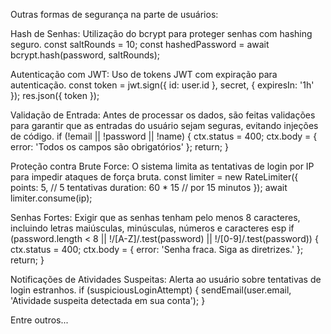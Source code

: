 Outras formas de segurança na parte de usuários:

Hash de Senhas: Utilização do bcrypt para proteger senhas com hashing seguro.
  const saltRounds = 10;
  const hashedPassword = await bcrypt.hash(password, saltRounds);

Autenticação com JWT: Uso de tokens JWT com expiração para autenticação.
  const token = jwt.sign({ id: user.id }, secret, { expiresIn: '1h' });
  res.json({ token });

Validação de Entrada: Antes de processar os dados, são feitas validações para garantir que as entradas do usuário sejam seguras, evitando injeções de código.
if (!email || !password || !name) {
    ctx.status = 400;
    ctx.body = { error: 'Todos os campos são obrigatórios' };
    return;
}

Proteção contra Brute Force: O sistema limita as tentativas de login por IP para impedir ataques de força bruta.
  const limiter = new RateLimiter({
      points: 5, // 5 tentativas
      duration: 60 * 15 // por 15 minutos
  });
await limiter.consume(ip);

Senhas Fortes: Exigir que as senhas tenham pelo menos 8 caracteres, incluindo letras maiúsculas, minúsculas, números e caracteres esp
  if (password.length < 8 || !/[A-Z]/.test(password) || !/[0-9]/.test(password)) {
      ctx.status = 400;
      ctx.body = { error: 'Senha fraca. Siga as diretrizes.' };
      return;
  }

Notificações de Atividades Suspeitas: Alerta ao usuário sobre tentativas de login estranhos.
  if (suspiciousLoginAttempt) {
      sendEmail(user.email, 'Atividade suspeita detectada em sua conta');
  }

Entre outros...
